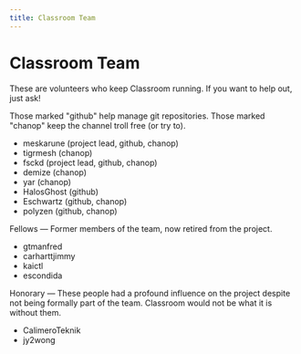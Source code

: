 ```yaml
---
title: Classroom Team
---
```


# Classroom Team

These are volunteers who keep Classroom running. If you want to help out, just ask!

Those marked "github" help manage git repositories. Those marked "chanop" keep the channel troll free (or try to).

* meskarune (project lead, github, chanop)
* tigrmesh (chanop)
* fsckd (project lead, github, chanop)
* demize (chanop)
* yar (chanop)
* HalosGhost (github)
* Eschwartz (github, chanop)
* polyzen (github, chanop)

Fellows — Former members of the team, now retired from the project.

* gtmanfred
* carharttjimmy
* kaictl
* escondida

Honorary — These people had a profound influence on the project despite not being formally part of the team. Classroom would not be what it is without them.

* CalimeroTeknik
* jy2wong
